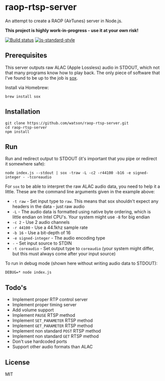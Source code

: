 # raop-rtsp-server

An attempt to create a RAOP (AirTunes) server in Node.js.

**This project is highly work-in-progress - use it at your own risk!**

[![Build status](https://travis-ci.org/watson/raop-rtsp-server.svg?branch=master)](https://travis-ci.org/watson/raop-rtsp-server)
[![js-standard-style](https://img.shields.io/badge/code%20style-standard-brightgreen.svg?style=flat)](https://github.com/feross/standard)

## Prerequisites

This server outputs raw ALAC (Apple Lossless) audio in STDOUT, which not
that many programs know how to play back. The only piece of software
that I've found to be up to the job is
[sox](http://sox.sourceforge.net).

Install via Homebrew:

```
brew install sox
```

## Installation

```
git clone https://github.com/watson/raop-rtsp-server.git
cd raop-rtsp-server
npm install
```

## Run

Run and redirect output to STDOUT (it's important that you pipe or
redirect it somewhere safe):

```
node index.js --stdout | sox -traw -L -c2 -r44100 -b16 -e signed-integer - -tcoreaudio
```

For `sox` to be able to interpret the raw ALAC audio data, you need to
help it a little. These are the command line arguments given in the
example above:

- `-t raw` - Set input type to `raw`. This means that sox shouldn't
  expect any headers in the data - just raw audio
- `-L` - The audio data is formatted using native byte ordering, which
  is little endian on Intel CPU's. Your system might use `-B` for big
  endian
- `-c 2` - Use 2 audio channels
- `-r 44100` - Use a 44.1khz sample rate
- `-b 16` - Use a bit-depth of 16
- `-e signed-integer` - The audio encoding type
- `-` - Set input source to STDIN
- `-t coreaudio` - Set output type to `coreaudio` (your system might
  differ, but this must always come after your input source)

To run in debug mode (shown here without writing audio data to STDOUT):

```
DEBUG=* node index.js
```

## Todo's

- Implement proper RTP control server
- Implement proper timing server
- Add volume support
- Implement `PAUSE` RTSP method
- Implement `SET_PARAMETER` RTSP method
- Implement `GET_PARAMETER` RTSP method
- Implement non standard `POST` RTSP method
- Implement non standard `GET` RTSP method
- Don't use hardcoded ports
- Support other audio formats than ALAC

## License

MIT
